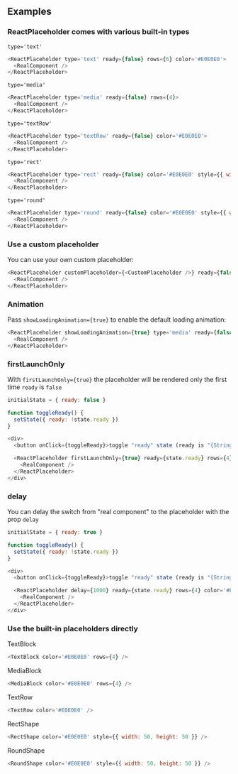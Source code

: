 ## Examples

### ReactPlaceholder comes with various built-in types

`type='text'`
```js
<ReactPlaceholder type='text' ready={false} rows={6} color='#E0E0E0'>
  <RealComponent />
</ReactPlaceholder>
```

`type='media'`
```js
<ReactPlaceholder type='media' ready={false} rows={4}>
  <RealComponent />
</ReactPlaceholder>
```

`type='textRow'`
```js
<ReactPlaceholder type='textRow' ready={false} color='#E0E0E0'>
  <RealComponent />
</ReactPlaceholder>
```

`type='rect'`
```js
<ReactPlaceholder type='rect' ready={false} color='#E0E0E0' style={{ width: 50, height: 50 }}>
  <RealComponent />
</ReactPlaceholder>
```

`type='round'`
```js
<ReactPlaceholder type='round' ready={false} color='#E0E0E0' style={{ width: 50, height: 50 }}>
  <RealComponent />
</ReactPlaceholder>
```

### Use a custom placeholder
You can use your own custom placeholder:

```js
<ReactPlaceholder customPlaceholder={<CustomPlaceholder />} ready={false}>
  <RealComponent />
</ReactPlaceholder>
```

### Animation
Pass `showLoadingAnimation={true}` to enable the default loading animation:

```js
<ReactPlaceholder showLoadingAnimation={true} type='media' ready={false} rows={4}>
  <RealComponent />
</ReactPlaceholder>
```

### firstLaunchOnly
With `firstLaunchOnly={true}` the placeholder will be rendered only the first time `ready` is `false`

```js
initialState = { ready: false }

function toggleReady() {
  setState({ ready: !state.ready })
}

<div>
  <button onClick={toggleReady}>toggle "ready" state (ready is "{String(state.ready)}")</button>

  <ReactPlaceholder firstLaunchOnly={true} ready={state.ready} rows={4} color='#E0E0E0'>
    <RealComponent />
  </ReactPlaceholder>
</div>
```

### delay
You can delay the switch from "real component" to the placeholder with the prop `delay`

```js
initialState = { ready: true }

function toggleReady() {
  setState({ ready: !state.ready })
}

<div>
  <button onClick={toggleReady}>toggle "ready" state (ready is "{String(state.ready)}")</button>

  <ReactPlaceholder delay={1000} ready={state.ready} rows={4} color='#E0E0E0'>
    <RealComponent />
  </ReactPlaceholder>
</div>
```

### Use the built-in placeholders directly

TextBlock
```js
<TextBlock color='#E0E0E0' rows={4} />
```

MediaBlock
```js
<MediaBlock color='#E0E0E0' rows={4} />
```

TextRow
```js
<TextRow color='#E0E0E0' />
```

RectShape
```js
<RectShape color='#E0E0E0' style={{ width: 50, height: 50 }} />
```

RoundShape
```js
<RoundShape color='#E0E0E0' style={{ width: 50, height: 50 }} />
```
